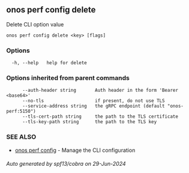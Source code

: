 <!--
SPDX-FileCopyrightText: 2019-present Open Networking Foundation <info@opennetworking.org>

SPDX-License-Identifier: Apache-2.0
-->

## onos perf config delete

Delete CLI option value

```
onos perf config delete <key> [flags]
```

### Options

```
  -h, --help   help for delete
```

### Options inherited from parent commands

```
      --auth-header string       Auth header in the form 'Bearer <base64>'
      --no-tls                   if present, do not use TLS
      --service-address string   the gRPC endpoint (default "onos-perf:5150")
      --tls-cert-path string     the path to the TLS certificate
      --tls-key-path string      the path to the TLS key
```

### SEE ALSO

* [onos perf config](onos_perf_config.md)	 - Manage the CLI configuration

###### Auto generated by spf13/cobra on 29-Jun-2024
